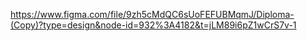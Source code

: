 https://www.figma.com/file/9zh5cMdQC6sUoFEFUBMqmJ/Diploma-(Copy)?type=design&node-id=932%3A4182&t=jLM89i6pZ1wCrS7v-1